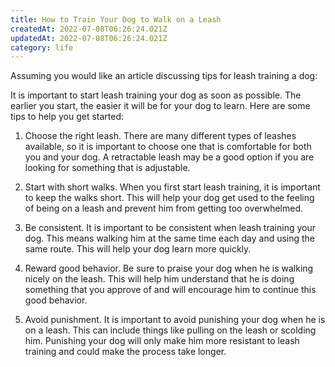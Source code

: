 ```yaml
---
title: How to Train Your Dog to Walk on a Leash
createdAt: 2022-07-08T06:26:24.021Z
updatedAt: 2022-07-08T06:26:24.021Z
category: life
---
```


Assuming you would like an article discussing tips for leash training a dog: 

It is important to start leash training your dog as soon as possible. The earlier you start, the easier it will be for your dog to learn. Here are some tips to help you get started:

1. Choose the right leash. There are many different types of leashes available, so it is important to choose one that is comfortable for both you and your dog. A retractable leash may be a good option if you are looking for something that is adjustable.

2. Start with short walks. When you first start leash training, it is important to keep the walks short. This will help your dog get used to the feeling of being on a leash and prevent him from getting too overwhelmed.

3. Be consistent. It is important to be consistent when leash training your dog. This means walking him at the same time each day and using the same route. This will help your dog learn more quickly.

4. Reward good behavior. Be sure to praise your dog when he is walking nicely on the leash. This will help him understand that he is doing something that you approve of and will encourage him to continue this good behavior.

5. Avoid punishment. It is important to avoid punishing your dog when he is on a leash. This can include things like pulling on the leash or scolding him. Punishing your dog will only make him more resistant to leash training and could make the process take longer.
